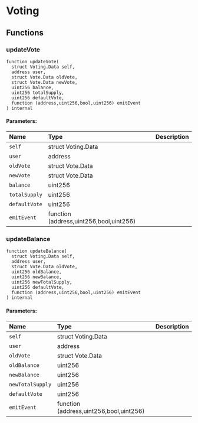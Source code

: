 # Voting





## Functions
### updateVote
```solidity
function updateVote(
  struct Voting.Data self,
  address user,
  struct Vote.Data oldVote,
  struct Vote.Data newVote,
  uint256 balance,
  uint256 totalSupply,
  uint256 defaultVote,
  function (address,uint256,bool,uint256) emitEvent
) internal
```


#### Parameters:
| Name | Type | Description                                                          |
| :--- | :--- | :------------------------------------------------------------------- |
|`self` | struct Voting.Data | 
|`user` | address | 
|`oldVote` | struct Vote.Data | 
|`newVote` | struct Vote.Data | 
|`balance` | uint256 | 
|`totalSupply` | uint256 | 
|`defaultVote` | uint256 | 
|`emitEvent` | function (address,uint256,bool,uint256) | 


### updateBalance
```solidity
function updateBalance(
  struct Voting.Data self,
  address user,
  struct Vote.Data oldVote,
  uint256 oldBalance,
  uint256 newBalance,
  uint256 newTotalSupply,
  uint256 defaultVote,
  function (address,uint256,bool,uint256) emitEvent
) internal
```


#### Parameters:
| Name | Type | Description                                                          |
| :--- | :--- | :------------------------------------------------------------------- |
|`self` | struct Voting.Data | 
|`user` | address | 
|`oldVote` | struct Vote.Data | 
|`oldBalance` | uint256 | 
|`newBalance` | uint256 | 
|`newTotalSupply` | uint256 | 
|`defaultVote` | uint256 | 
|`emitEvent` | function (address,uint256,bool,uint256) | 


